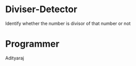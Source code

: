 # Diviser-Detector
Identify whether the number is divisor of that number or not

# Programmer
Adityaraj
